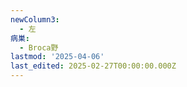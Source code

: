 ```yaml
---
newColumn3:
  - 左
病巣:
  - Broca野
lastmod: '2025-04-06'
last_edited: 2025-02-27T00:00:00.000Z
---
```



